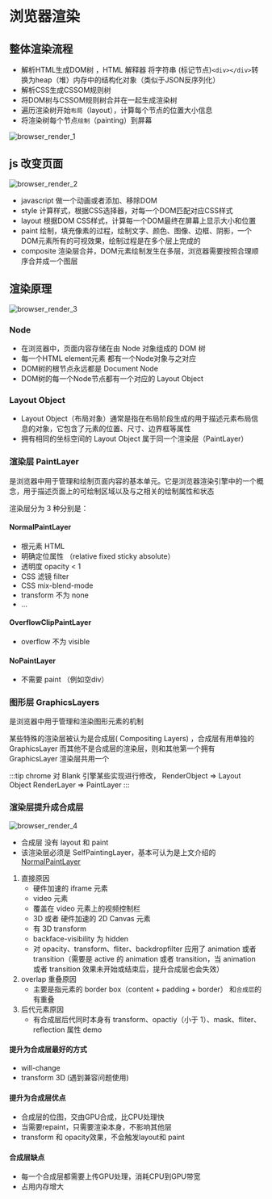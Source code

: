 # 浏览器渲染
	
## 整体渲染流程
* 解析HTML生成DOM树			，HTML 解释器 将字符串 (标记节点)`<div></div>`转换为heap（堆）内存中的结构化对象（类似于JSON反序列化）
*	解析CSS生成CSSOM规则树
*	将DOM树与CSSOM规则树合并在一起生成渲染树
*	遍历渲染树开始`布局`（layout），计算每个节点的位置大小信息
*	将渲染树每个节点`绘制`（painting）到屏幕

![browser_render_1](/img/browser_render_1.png)


## js 改变页面
![browser_render_2](/img/browser_render_2.png)

* javascript 做一个动画或者添加、移除DOM
* style 计算样式，根据CSS选择器，对每一个DOM匹配对应CSS样式
* layout 根据DOM CSS样式，计算每一个DOM最终在屏幕上显示大小和位置
* paint 绘制，填充像素的过程，绘制文字、颜色、图像、边框、阴影，一个DOM元素所有的可视效果，绘制过程是在多个层上完成的
* composite 渲染层合并，DOM元素绘制发生在多层，浏览器需要按照合理顺序合并成一个图层

## 渲染原理
![browser_render_3](/img/browser_render_3.png)

### Node
*	在浏览器中，页面内容存储在由 Node 对象组成的 DOM 树
*	每一个HTML element元素 都有一个Node对象与之对应
*	DOM树的根节点永远都是 Document Node
*	DOM树的每一个Node节点都有一个对应的 Layout Object

### Layout Object
* Layout Object（布局对象）通常是指在布局阶段生成的用于描述元素布局信息的对象，它包含了元素的位置、尺寸、边界框等属性
* 拥有相同的坐标空间的 Layout Object 属于同一个渲染层（PaintLayer）

### 渲染层 PaintLayer
是浏览器中用于管理和绘制页面内容的基本单元。它是浏览器渲染引擎中的一个概念，用于描述页面上的可绘制区域以及与之相关的绘制属性和状态

渲染层分为 3 种分别是：
#### NormalPaintLayer
*	根元素 HTML
*	明确定位属性 （relative fixed  sticky absolute）
*	透明度 opacity < 1
*	CSS 滤镜 filter
*	CSS mix-blend-mode 
*	transform 不为 none
*	...
####	OverflowClipPaintLayer
* overflow 不为 visible
####	NoPaintLayer
* 不需要 paint （例如空div）

### 图形层 GraphicsLayers
是浏览器中用于管理和渲染图形元素的机制

某些特殊的渲染层被认为是合成层( Compositing Layers) ，合成层有用单独的 GraphicsLayer
而其他不是合成层的渲染层，则和其他第一个拥有 GraphicsLayer 渲染层共用一个

:::tip
chrome 对 Blank 引擎某些实现进行修改， RenderObject  => Layout Object   RenderLayer => PaintLayer
:::


###	渲染层提升成合成层
![browser_render_4](/img/browser_render_4.png)
*	合成层 没有 layout 和 paint
*	该渲染层必须是 SelfPaintingLayer，基本可认为是上文介绍的 [NormalPaintLayer](#NormalPaintLayer)
1. 直接原因
	* 硬件加速的 iframe 元素
	* video 元素
	* 覆盖在 video 元素上的视频控制栏
	* 3D 或者 硬件加速的 2D Canvas 元素
	* 有 3D transform
	* backface-visibility 为 hidden
	* 对 opacity、transform、fliter、backdropfilter 应用了 animation 或者 transition（需要是 active 的 animation 或者 transition，当 animation 或者 transition 效果未开始或结束后，提升合成层也会失效）
2. overlap 重叠原因
	* 主要是指元素的 border box（content + padding + border） 和`合成层`的有重叠
3. 后代元素原因
	* 有合成层后代同时本身有 transform、opactiy（小于 1）、mask、fliter、reflection 属性 demo

#### 提升为合成层最好的方式
* will-change
* transform 3D (遇到兼容问题使用)

#### 提升为合成层优点
* 合成层的位图，交由GPU合成，比CPU处理快
* 当需要repaint，只需要渲染本身，不影响其他层
* transform 和 opacity效果，不会触发layout和 paint
#### 合成层缺点
*	每一个合成层都需要上传GPU处理，消耗CPU到GPU带宽
*	占用内存增大